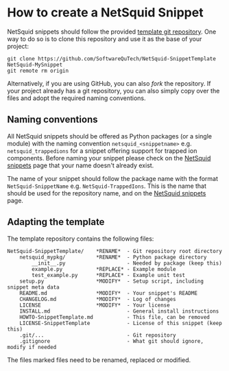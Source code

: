 How to create a NetSquid Snippet
================================

NetSquid snippets should follow the provided [template git repository](https://github.com/SoftwareQuTech/NetSquid-SnippetTemplate).
One way to do so is to clone this repository and use it as the base of your project:

```shell
git clone https://github.com/SoftwareQuTech/NetSquid-SnippetTemplate NetSquid-MySnippet
git remote rm origin
```

Alternatively, if you are using GitHub, you can also _fork_ the repository.
If your project already has a git repository, you can also simply copy over the files and adopt the required naming conventions.

Naming conventions
------------------

All NetSquid snippets should be offered as Python packages (or a single module) with the naming convention `netsquid_<snippetname>` e.g. `netsquid_trappedions` for a snippet offering support for trapped ion components.
Before naming your snippet please check on the [NetSquid snippets](https://netsquid.org/snippets) page that your name doesn't already exist.

The name of your snippet should follow the package name with the format `NetSquid-SnippetName` e.g. `NetSquid-TrappedIons`.
This is the name that should be used for the repository name, and on the [NetSquid snippets](https://netsquid.org/snippets) page.

Adapting the template
---------------------

The template repository contains the following files:

```
NetSquid-SnippetTemplate/    *RENAME*  - Git repository root directory
    netsquid_mypkg/          *RENAME*  - Python package directory
        __init__.py                    - Needed by package (keep this)
        example.py           *REPLACE* - Example module
        test_example.py      *REPLACE* - Example unit test
    setup.py                 *MODIFY*  - Setup script, including snippet meta data
    README.md                *MODIFY*  - Your snippet's README
    CHANGELOG.md             *MODIFY*  - Log of changes
    LICENSE                  *MODIFY*  - Your license
    INSTALL.md                         - General install instructions
    HOWTO-SnippetTemplate.md           - This file, can be removed
    LICENSE-SnippetTemplate            - License of this snippet (keep this)
    .git/...                           - Git repository
    .gitignore                         - What git should ignore, modify if needed
```

The files marked files need to be renamed, replaced or modified.
